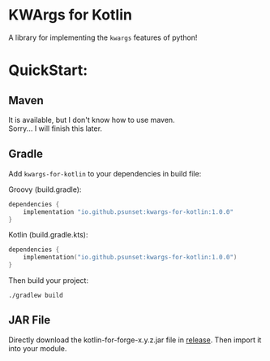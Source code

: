# KWArgs for Kotlin

A library for implementing the `kwargs` features of python!

# QuickStart:

## Maven
It is available, but I don't know how to use maven.  
Sorry... I will finish this later.

## Gradle

Add `kwargs-for-kotlin` to your dependencies in build file:

Groovy (build.gradle):  
```groovy
dependencies {
    implementation "io.github.psunset:kwargs-for-kotlin:1.0.0"
}
```

Kotlin (build.gradle.kts):
```kotlin
dependencies {
    implementation("io.github.psunset:kwargs-for-kotlin:1.0.0")
}
```

Then build your project:
```
./gradlew build
```

## JAR File
Directly download the kotlin-for-forge-x.y.z.jar file in [release](https://github.com/pSUNSET/KWArgsForKotlin/releases).
Then import it into your module.
